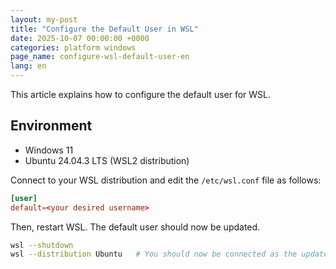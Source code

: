 ```yaml
---
layout: my-post
title: "Configure the Default User in WSL"
date: 2025-10-07 00:00:00 +0000
categories: platform windows
page_name: configure-wsl-default-user-en
lang: en
---
```


This article explains how to configure the default user for WSL.

## Environment
- Windows 11
- Ubuntu 24.04.3 LTS (WSL2 distribution)

Connect to your WSL distribution and edit the `/etc/wsl.conf` file as follows:

```conf
[user]
default=<your desired username>
```

Then, restart WSL. The default user should now be updated.

```bash
wsl --shutdown
wsl --distribution Ubuntu   # You should now be connected as the updated default user.
```